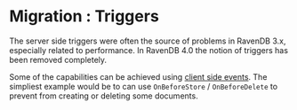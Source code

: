 ﻿# Migration : Triggers

The server side triggers were often the source of problems in RavenDB 3.x, especially related to performance. In RavenDB 4.0 the notion of triggers has been removed completely.

Some of the capabilities can be achieved using [client side events](../../client-api/session/how-to/subscribe-to-events). The simpliest example would be to can use
`OnBeforeStore` / `OnBeforeDelete` to prevent from creating or deleting some documents.
